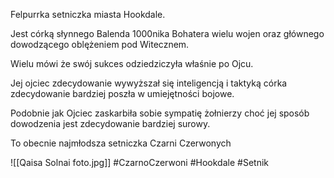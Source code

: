 Felpurrka setniczka miasta Hookdale.

Jest córką słynnego Balenda 1000nika Bohatera wielu wojen oraz głównego dowodzącego oblężeniem pod Witecznem.

Wielu mówi że swój sukces odziedziczyła właśnie po Ojcu.

Jej ojciec zdecydowanie wywyższał się inteligencją i taktyką córka zdecydowanie bardziej poszła w umiejętności bojowe.

Podobnie jak Ojciec zaskarbiła sobie sympatię żołnierzy choć jej sposób dowodzenia jest zdecydowanie bardziej surowy.

To obecnie najmłodsza setniczka Czarni Czerwonych

![[Qaisa Solnai foto.jpg]]
#CzarnoCzerwoni #Hookdale #Setnik